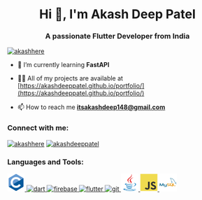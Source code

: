 <h1 align="center">Hi 👋, I'm Akash Deep Patel</h1>
<h3 align="center">A passionate Flutter Developer from India</h3>

<p align="left"> <a href="https://twitter.com/akashhere" target="blank"><img src="https://img.shields.io/twitter/follow/akashhere?logo=twitter&style=for-the-badge" alt="akashhere" /></a> </p>

- 🌱 I’m currently learning **FastAPI**

- 👨‍💻 All of my projects are available at [https://akashdeeppatel.github.io/portfolio/](https://akashdeeppatel.github.io/portfolio/)

- 📫 How to reach me **itsakashdeep148@gmail.com**

<h3 align="left">Connect with me:</h3>
<p align="left">
<a href="https://twitter.com/akashhere" target="blank"><img align="center" src="https://www.google.com/url?sa=i&url=https%3A%2F%2Fcdnlogo.com%2Flogo%2Ftwitter-icon_498.html&psig=AOvVaw2gvFMHZcLUyZUiR9EtsHIq&ust=1676047144604000&source=images&cd=vfe&ved=0CBAQjRxqFwoTCNDA86fwiP0CFQAAAAAdAAAAABAE" alt="akashhere" height="30" width="40" /></a>
<a href="https://linkedin.com/in/akashdeeppatel" target="blank"><img align="center" src="https://raw.githubusercontent.com/rahuldkjain/github-profile-readme-generator/master/src/images/icons/Social/linked-in-alt.svg" alt="akashdeeppatel" height="30" width="40" /></a>
</p>

<h3 align="left">Languages and Tools:</h3>
<p align="left"> <a href="https://www.cprogramming.com/" target="_blank" rel="noreferrer"> <img src="https://raw.githubusercontent.com/devicons/devicon/master/icons/c/c-original.svg" alt="c" width="40" height="40"/> </a> <a href="https://dart.dev" target="_blank" rel="noreferrer"> <img src="https://www.vectorlogo.zone/logos/dartlang/dartlang-icon.svg" alt="dart" width="40" height="40"/> </a> <a href="https://firebase.google.com/" target="_blank" rel="noreferrer"> <img src="https://www.vectorlogo.zone/logos/firebase/firebase-icon.svg" alt="firebase" width="40" height="40"/> </a> <a href="https://flutter.dev" target="_blank" rel="noreferrer"> <img src="https://www.vectorlogo.zone/logos/flutterio/flutterio-icon.svg" alt="flutter" width="40" height="40"/> </a> <a href="https://git-scm.com/" target="_blank" rel="noreferrer"> <img src="https://www.vectorlogo.zone/logos/git-scm/git-scm-icon.svg" alt="git" width="40" height="40"/> </a> <a href="https://www.java.com" target="_blank" rel="noreferrer"> <img src="https://raw.githubusercontent.com/devicons/devicon/master/icons/java/java-original.svg" alt="java" width="40" height="40"/> </a> <a href="https://developer.mozilla.org/en-US/docs/Web/JavaScript" target="_blank" rel="noreferrer"> <img src="https://raw.githubusercontent.com/devicons/devicon/master/icons/javascript/javascript-original.svg" alt="javascript" width="40" height="40"/> </a> <a href="https://www.mysql.com/" target="_blank" rel="noreferrer"> <img src="https://raw.githubusercontent.com/devicons/devicon/master/icons/mysql/mysql-original-wordmark.svg" alt="mysql" width="40" height="40"/> </a> </p>

